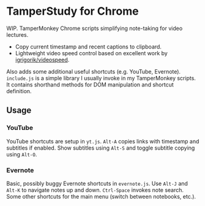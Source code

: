 # TamperStudy for Chrome

WIP. TamperMonkey Chrome scripts simplifying note-taking for video lectures.

* Copy current timestamp and recent captions to clipboard.
* Lightweight video speed control based on excellent work by [igrigorik/videospeed](https://github.com/igrigorik/videospeed).

Also adds some additional useful shortcuts (e.g. YouTube, Evernote).
`include.js` is a simple library I usually invoke in my TamperMonkey scripts.
It contains shorthand methods for DOM manipulation and shortcut definition.

## Usage

### YouTube
YouTube shortcuts are setup in `yt.js`.
`Alt-A` copies links with timestamp and subtitles if enabled.
Show subtitles using `Alt-S` and toggle subtitle copying using `Alt-O`.

### Evernote
Basic, possibly buggy Evernote shortcuts in `evernote.js`.
Use `Alt-J` and `Alt-K` to navigate notes up and down.
`Ctrl-Space` invokes note search.
Some other shortcuts for the main menu (switch between notebooks, etc.).

